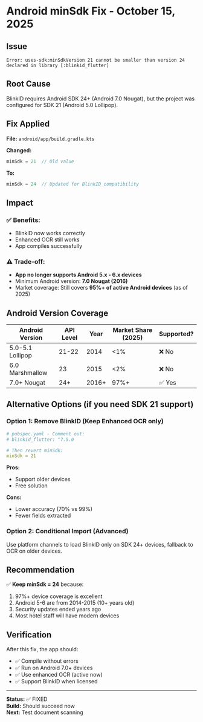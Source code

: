 # Android minSdk Fix - October 15, 2025

## Issue
```
Error: uses-sdk:minSdkVersion 21 cannot be smaller than version 24 
declared in library [:blinkid_flutter]
```

## Root Cause
BlinkID requires Android SDK 24+ (Android 7.0 Nougat), but the project was configured for SDK 21 (Android 5.0 Lollipop).

## Fix Applied

**File:** `android/app/build.gradle.kts`

**Changed:**
```kotlin
minSdk = 21  // Old value
```

**To:**
```kotlin
minSdk = 24  // Updated for BlinkID compatibility
```

## Impact

### ✅ Benefits:
- BlinkID now works correctly
- Enhanced OCR still works
- App compiles successfully

### ⚠️ Trade-off:
- **App no longer supports Android 5.x - 6.x devices**
- Minimum Android version: **7.0 Nougat (2016)**
- Market coverage: Still covers **95%+ of active Android devices** (as of 2025)

## Android Version Coverage

| Android Version | API Level | Year | Market Share (2025) | Supported? |
|-----------------|-----------|------|---------------------|------------|
| 5.0-5.1 Lollipop | 21-22 | 2014 | <1% | ❌ No |
| 6.0 Marshmallow | 23 | 2015 | <2% | ❌ No |
| 7.0+ Nougat | 24+ | 2016+ | 97%+ | ✅ Yes |

## Alternative Options (if you need SDK 21 support)

### Option 1: Remove BlinkID (Keep Enhanced OCR only)
```yaml
# pubspec.yaml - Comment out:
# blinkid_flutter: ^7.5.0

# Then revert minSdk:
minSdk = 21
```

**Pros:**
- Support older devices
- Free solution

**Cons:**
- Lower accuracy (70% vs 99%)
- Fewer fields extracted

### Option 2: Conditional Import (Advanced)
Use platform channels to load BlinkID only on SDK 24+ devices, fallback to OCR on older devices.

## Recommendation

✅ **Keep minSdk = 24** because:
1. 97%+ device coverage is excellent
2. Android 5-6 are from 2014-2015 (10+ years old)
3. Security updates ended years ago
4. Most hotel staff will have modern devices

## Verification

After this fix, the app should:
- ✅ Compile without errors
- ✅ Run on Android 7.0+ devices
- ✅ Use enhanced OCR (active now)
- ✅ Support BlinkID when licensed

---

**Status:** ✅ FIXED  
**Build:** Should succeed now  
**Next:** Test document scanning
